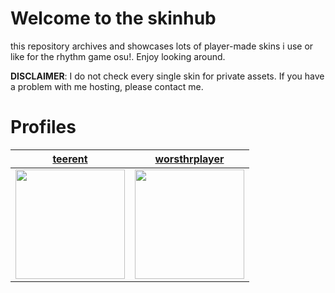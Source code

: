 # Welcome to the skinhub
this repository archives and showcases lots of player-made skins i use or like for the rhythm game osu!. Enjoy looking around.

**DISCLAIMER**: I do not check every single skin for private assets. If you have a problem with me hosting, please contact me.

# Profiles
<div align="center">
  
| [teerent](players/teerent/teerent.md) | [worsthrplayer](players/worsthrplayer/worsthrplayer.md) |
| :-----------------: | :--------------------: | 
| <img src="https://a.ppy.sh/21540437" width="175" height="175" > | <img src="https://a.ppy.sh/14106450" width="175" height="175" >  |

</div>

